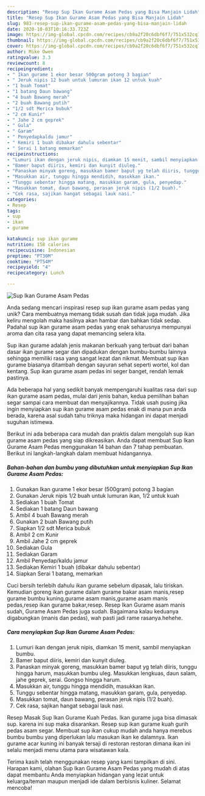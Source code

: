 ```yaml
---
description: "Resep Sup Ikan Gurame Asam Pedas yang Bisa Manjain Lidah"
title: "Resep Sup Ikan Gurame Asam Pedas yang Bisa Manjain Lidah"
slug: 983-resep-sup-ikan-gurame-asam-pedas-yang-bisa-manjain-lidah
date: 2020-10-03T10:16:33.723Z
image: https://img-global.cpcdn.com/recipes/cb9a2f20c6dbf6f7/751x532cq70/sup-ikan-gurame-asam-pedas-foto-resep-utama.jpg
thumbnail: https://img-global.cpcdn.com/recipes/cb9a2f20c6dbf6f7/751x532cq70/sup-ikan-gurame-asam-pedas-foto-resep-utama.jpg
cover: https://img-global.cpcdn.com/recipes/cb9a2f20c6dbf6f7/751x532cq70/sup-ikan-gurame-asam-pedas-foto-resep-utama.jpg
author: Mike Owen
ratingvalue: 3.3
reviewcount: 8
recipeingredient:
- " Ikan gurame 1 ekor besar 500gram potong 3 bagian"
- " Jeruk nipis 12 buah untuk lumuran ikan 12 untuk kuah"
- "1 buah Tomat"
- "1 batang Daun bawang"
- "4 buah Bawang merah"
- "2 buah Bawang putih"
- "1/2 sdt Merica bubuk"
- "2 cm Kunir"
- " Jahe 2 cm geprek"
- " Gula"
- " Garam"
- " Penyedapkaldu jamur"
- " Kemiri 1 buah dibakar dahulu sebentar"
- " Serai 1 batang memarkan"
recipeinstructions:
- "Lumuri ikan dengan jeruk nipis, diamkan 15 menit, sambil menyiapkan bumbu."
- "Bamer baput diiris, kemiri dan kunyit diuleg."
- "Panaskan minyak goreng, masukkan bamer baput yg telah diiris, tunggu hingga harum, masukkan bumbu uleg. Masukkan lengkuas, daun salam, jahe geprek, serai. Gongso hingga harum."
- "Masukkan air, tunggu hingga mendidih, masukkan ikan."
- "Tunggu sebentar hingga matang, masukkan garam, gula, penyedap."
- "Masukkan tomat, daun bawang, perasan jeruk nipis (1/2 buah)."
- "Cek rasa, sajikan hangat sebagai lauk nasi."
categories:
- Resep
tags:
- sup
- ikan
- gurame

katakunci: sup ikan gurame 
nutrition: 158 calories
recipecuisine: Indonesian
preptime: "PT30M"
cooktime: "PT54M"
recipeyield: "4"
recipecategory: Lunch

---
```



![Sup Ikan Gurame Asam Pedas](https://img-global.cpcdn.com/recipes/cb9a2f20c6dbf6f7/751x532cq70/sup-ikan-gurame-asam-pedas-foto-resep-utama.jpg)

Anda sedang mencari inspirasi resep sup ikan gurame asam pedas yang unik? Cara membuatnya memang tidak susah dan tidak juga mudah. Jika keliru mengolah maka hasilnya akan hambar dan bahkan tidak sedap. Padahal sup ikan gurame asam pedas yang enak seharusnya mempunyai aroma dan cita rasa yang dapat memancing selera kita.

Sup ikan gurame adalah jenis makanan berkuah yang terbuat dari bahan dasar ikan gurame segar dan dipadukan dengan bumbu-bumbu lainnya sehingga memiliki rasa yang sangat lezat dan nikmat. Membuat sup ikan gurame biasanya ditambah dengan sayuran sehat seperti wortel, kol dan kentang. Sup ikan gurame asam pedas ini seger banget, rendah lemak pastinya.

Ada beberapa hal yang sedikit banyak mempengaruhi kualitas rasa dari sup ikan gurame asam pedas, mulai dari jenis bahan, kedua pemilihan bahan segar sampai cara membuat dan menyajikannya. Tidak usah pusing jika ingin menyiapkan sup ikan gurame asam pedas enak di mana pun anda berada, karena asal sudah tahu triknya maka hidangan ini dapat menjadi suguhan istimewa.


Berikut ini ada beberapa cara mudah dan praktis dalam mengolah sup ikan gurame asam pedas yang siap dikreasikan. Anda dapat membuat Sup Ikan Gurame Asam Pedas menggunakan 14 bahan dan 7 tahap pembuatan. Berikut ini langkah-langkah dalam membuat hidangannya.

<!--inarticleads1-->

##### Bahan-bahan dan bumbu yang dibutuhkan untuk menyiapkan Sup Ikan Gurame Asam Pedas:

1. Gunakan  Ikan gurame 1 ekor besar (500gram) potong 3 bagian
1. Gunakan  Jeruk nipis 1/2 buah untuk lumuran ikan, 1/2 untuk kuah
1. Sediakan 1 buah Tomat
1. Sediakan 1 batang Daun bawang
1. Ambil 4 buah Bawang merah
1. Gunakan 2 buah Bawang putih
1. Siapkan 1/2 sdt Merica bubuk
1. Ambil 2 cm Kunir
1. Ambil  Jahe 2 cm geprek
1. Sediakan  Gula
1. Sediakan  Garam
1. Ambil  Penyedap/kaldu jamur
1. Sediakan  Kemiri 1 buah (dibakar dahulu sebentar)
1. Siapkan  Serai 1 batang, memarkan


Cuci bersih terlebih dahulu ikan gurame sebelum dipasak, lalu tiriskan. Kemudian goreng ikan gurame dalam gurame bakar asam manis,resep gurame bumbu kuning,gurame asam manis,gurame asam manis pedas,resep ikan gurame bakar,resep. Resep Ikan Gurame asam manis sudah, Gurame Asam Pedas juga sudah. Bagaimana kalau keduanya digabungkan (manis dan pedas), wah pasti jadi rame rasanya.hehehe. 

<!--inarticleads2-->

##### Cara menyiapkan Sup Ikan Gurame Asam Pedas:

1. Lumuri ikan dengan jeruk nipis, diamkan 15 menit, sambil menyiapkan bumbu.
1. Bamer baput diiris, kemiri dan kunyit diuleg.
1. Panaskan minyak goreng, masukkan bamer baput yg telah diiris, tunggu hingga harum, masukkan bumbu uleg. Masukkan lengkuas, daun salam, jahe geprek, serai. Gongso hingga harum.
1. Masukkan air, tunggu hingga mendidih, masukkan ikan.
1. Tunggu sebentar hingga matang, masukkan garam, gula, penyedap.
1. Masukkan tomat, daun bawang, perasan jeruk nipis (1/2 buah).
1. Cek rasa, sajikan hangat sebagai lauk nasi.


Resep Masak Sup Ikan Gurame Kuah Pedas. Ikan gurame juga bisa dimasak sup. karena ini sup maka disarankan. Resep sup ikan gurame kuah gurih pedas asam segar. Membuat sup ikan cukup mudah anda hanya merebus bumbu bumbu yang diperlukan lalu masukan ikan ke dalamnya. Ikan gurame acar kuning ini banyak tersaji di restoran restoran dimana ikan ini selalu menjadi menu utama para wisatawan kala. 

Terima kasih telah menggunakan resep yang kami tampilkan di sini. Harapan kami, olahan Sup Ikan Gurame Asam Pedas yang mudah di atas dapat membantu Anda menyiapkan hidangan yang lezat untuk keluarga/teman maupun menjadi ide dalam berbisnis kuliner. Selamat mencoba!
